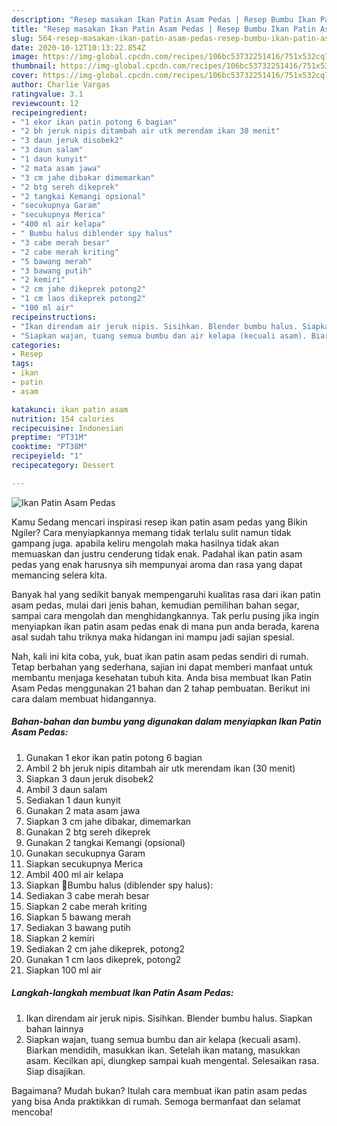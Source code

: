 ```yaml
---
description: "Resep masakan Ikan Patin Asam Pedas | Resep Bumbu Ikan Patin Asam Pedas Yang Bisa Manjain Lidah"
title: "Resep masakan Ikan Patin Asam Pedas | Resep Bumbu Ikan Patin Asam Pedas Yang Bisa Manjain Lidah"
slug: 564-resep-masakan-ikan-patin-asam-pedas-resep-bumbu-ikan-patin-asam-pedas-yang-bisa-manjain-lidah
date: 2020-10-12T10:13:22.854Z
image: https://img-global.cpcdn.com/recipes/106bc53732251416/751x532cq70/ikan-patin-asam-pedas-foto-resep-utama.jpg
thumbnail: https://img-global.cpcdn.com/recipes/106bc53732251416/751x532cq70/ikan-patin-asam-pedas-foto-resep-utama.jpg
cover: https://img-global.cpcdn.com/recipes/106bc53732251416/751x532cq70/ikan-patin-asam-pedas-foto-resep-utama.jpg
author: Charlie Vargas
ratingvalue: 3.1
reviewcount: 12
recipeingredient:
- "1 ekor ikan patin potong 6 bagian"
- "2 bh jeruk nipis ditambah air utk merendam ikan 30 menit"
- "3 daun jeruk disobek2"
- "3 daun salam"
- "1 daun kunyit"
- "2 mata asam jawa"
- "3 cm jahe dibakar dimemarkan"
- "2 btg sereh dikeprek"
- "2 tangkai Kemangi opsional"
- "secukupnya Garam"
- "secukupnya Merica"
- "400 ml air kelapa"
- " Bumbu halus diblender spy halus"
- "3 cabe merah besar"
- "2 cabe merah kriting"
- "5 bawang merah"
- "3 bawang putih"
- "2 kemiri"
- "2 cm jahe dikeprek potong2"
- "1 cm laos dikeprek potong2"
- "100 ml air"
recipeinstructions:
- "Ikan direndam air jeruk nipis. Sisihkan. Blender bumbu halus. Siapkan bahan lainnya"
- "Siapkan wajan, tuang semua bumbu dan air kelapa (kecuali asam). Biarkan mendidih, masukkan ikan. Setelah ikan matang, masukkan asam. Kecilkan api, diungkep sampai kuah mengental. Selesaikan rasa. Siap disajikan."
categories:
- Resep
tags:
- ikan
- patin
- asam

katakunci: ikan patin asam 
nutrition: 154 calories
recipecuisine: Indonesian
preptime: "PT31M"
cooktime: "PT38M"
recipeyield: "1"
recipecategory: Dessert

---
```



![Ikan Patin Asam Pedas](https://img-global.cpcdn.com/recipes/106bc53732251416/751x532cq70/ikan-patin-asam-pedas-foto-resep-utama.jpg)

Kamu Sedang mencari inspirasi resep ikan patin asam pedas yang Bikin Ngiler? Cara menyiapkannya memang tidak terlalu sulit namun tidak gampang juga. apabila keliru mengolah maka hasilnya tidak akan memuaskan dan justru cenderung tidak enak. Padahal ikan patin asam pedas yang enak harusnya sih mempunyai aroma dan rasa yang dapat memancing selera kita.

Banyak hal yang sedikit banyak mempengaruhi kualitas rasa dari ikan patin asam pedas, mulai dari jenis bahan, kemudian pemilihan bahan segar, sampai cara mengolah dan menghidangkannya. Tak perlu pusing jika ingin menyiapkan ikan patin asam pedas enak di mana pun anda berada, karena asal sudah tahu triknya maka hidangan ini mampu jadi sajian spesial.




Nah, kali ini kita coba, yuk, buat ikan patin asam pedas sendiri di rumah. Tetap berbahan yang sederhana, sajian ini dapat memberi manfaat untuk membantu menjaga kesehatan tubuh kita. Anda bisa membuat Ikan Patin Asam Pedas menggunakan 21 bahan dan 2 tahap pembuatan. Berikut ini cara dalam membuat hidangannya.

<!--inarticleads1-->

##### Bahan-bahan dan bumbu yang digunakan dalam menyiapkan Ikan Patin Asam Pedas:

1. Gunakan 1 ekor ikan patin potong 6 bagian
1. Ambil 2 bh jeruk nipis ditambah air utk merendam ikan (30 menit)
1. Siapkan 3 daun jeruk disobek2
1. Ambil 3 daun salam
1. Sediakan 1 daun kunyit
1. Gunakan 2 mata asam jawa
1. Siapkan 3 cm jahe dibakar, dimemarkan
1. Gunakan 2 btg sereh dikeprek
1. Gunakan 2 tangkai Kemangi (opsional)
1. Gunakan secukupnya Garam
1. Siapkan secukupnya Merica
1. Ambil 400 ml air kelapa
1. Siapkan  🔶️Bumbu halus (diblender spy halus):
1. Sediakan 3 cabe merah besar
1. Siapkan 2 cabe merah kriting
1. Siapkan 5 bawang merah
1. Sediakan 3 bawang putih
1. Siapkan 2 kemiri
1. Sediakan 2 cm jahe dikeprek, potong2
1. Gunakan 1 cm laos dikeprek, potong2
1. Siapkan 100 ml air




<!--inarticleads2-->

##### Langkah-langkah membuat Ikan Patin Asam Pedas:

1. Ikan direndam air jeruk nipis. Sisihkan. Blender bumbu halus. Siapkan bahan lainnya
1. Siapkan wajan, tuang semua bumbu dan air kelapa (kecuali asam). Biarkan mendidih, masukkan ikan. Setelah ikan matang, masukkan asam. Kecilkan api, diungkep sampai kuah mengental. Selesaikan rasa. Siap disajikan.




Bagaimana? Mudah bukan? Itulah cara membuat ikan patin asam pedas yang bisa Anda praktikkan di rumah. Semoga bermanfaat dan selamat mencoba!
